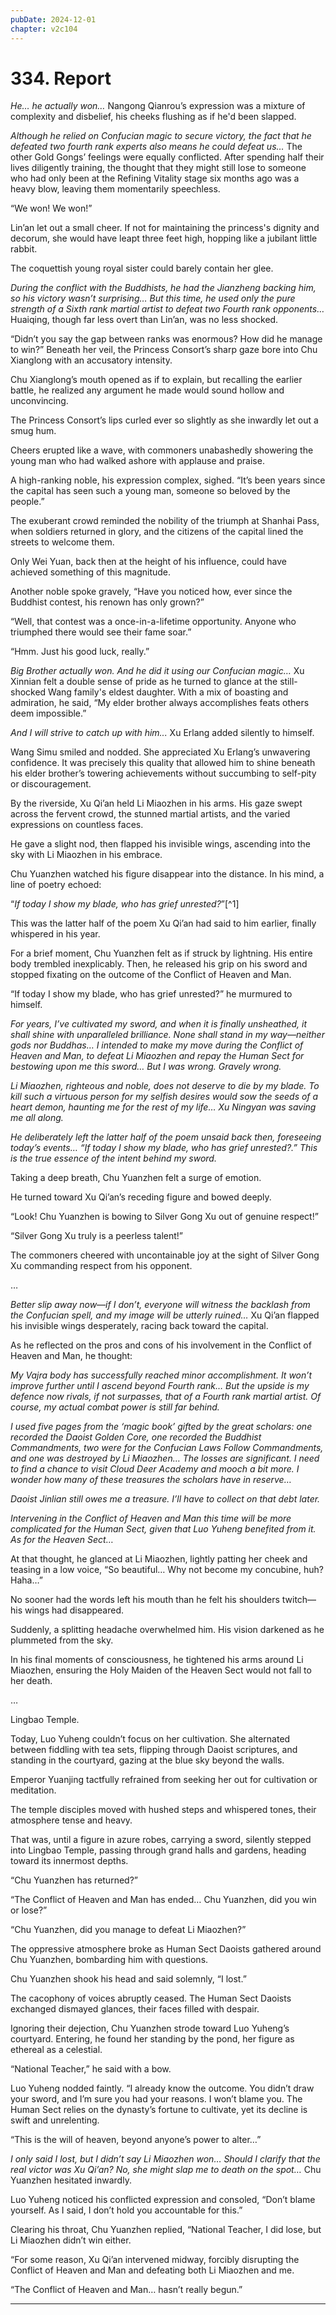 ```yaml
---
pubDate: 2024-12-01
chapter: v2c104
---
```


# 334. Report

*He… he actually won…* Nangong Qianrou’s expression was a mixture of complexity and disbelief, his cheeks flushing as if he'd been slapped.

*Although he relied on Confucian magic to secure victory, the fact that he defeated two fourth rank experts also means he could defeat us…* The other Gold Gongs’ feelings were equally conflicted. After spending half their lives diligently training, the thought that they might still lose to someone who had only been at the Refining Vitality stage six months ago was a heavy blow, leaving them momentarily speechless.

“We won! We won!”

Lin’an let out a small cheer. If not for maintaining the princess's dignity and decorum, she would have leapt three feet high, hopping like a jubilant little rabbit.

The coquettish young royal sister could barely contain her glee.

*During the conflict with the Buddhists, he had the Jianzheng backing him, so his victory wasn’t surprising… But this time, he used only the pure strength of a Sixth rank martial artist to defeat two Fourth rank opponents…* Huaiqing, though far less overt than Lin’an, was no less shocked.

“Didn’t you say the gap between ranks was enormous? How did he manage to win?” Beneath her veil, the Princess Consort’s sharp gaze bore into Chu Xianglong with an accusatory intensity.

Chu Xianglong’s mouth opened as if to explain, but recalling the earlier battle, he realized any argument he made would sound hollow and unconvincing.

The Princess Consort’s lips curled ever so slightly as she inwardly let out a smug hum.

Cheers erupted like a wave, with commoners unabashedly showering the young man who had walked ashore with applause and praise.

A high-ranking noble, his expression complex, sighed. “It’s been years since the capital has seen such a young man, someone so beloved by the people.”

The exuberant crowd reminded the nobility of the triumph at Shanhai Pass, when soldiers returned in glory, and the citizens of the capital lined the streets to welcome them.

Only Wei Yuan, back then at the height of his influence, could have achieved something of this magnitude.

Another noble spoke gravely, “Have you noticed how, ever since the Buddhist contest, his renown has only grown?”

“Well, that contest was a once-in-a-lifetime opportunity. Anyone who triumphed there would see their fame soar.”

“Hmm. Just his good luck, really.”

*Big Brother actually won. And he did it using our Confucian magic…* Xu Xinnian felt a double sense of pride as he turned to glance at the still-shocked Wang family's eldest daughter. With a mix of boasting and admiration, he said, “My elder brother always accomplishes feats others deem impossible.”

*And I will strive to catch up with him...* Xu Erlang added silently to himself.

Wang Simu smiled and nodded. She appreciated Xu Erlang’s unwavering confidence. It was precisely this quality that allowed him to shine beneath his elder brother’s towering achievements without succumbing to self-pity or discouragement.

By the riverside, Xu Qi’an held Li Miaozhen in his arms. His gaze swept across the fervent crowd, the stunned martial artists, and the varied expressions on countless faces.

He gave a slight nod, then flapped his invisible wings, ascending into the sky with Li Miaozhen in his embrace.

Chu Yuanzhen watched his figure disappear into the distance. In his mind, a line of poetry echoed: 

“*If today I show my blade, who has grief unrested?*”[^1]

This was the latter half of the poem Xu Qi’an had said to him earlier, finally whispered in his year.

For a brief moment, Chu Yuanzhen felt as if struck by lightning. His entire body trembled inexplicably. Then, he released his grip on his sword and stopped fixating on the outcome of the Conflict of Heaven and Man.

“If today I show my blade, who has grief unrested?” he murmured to himself.

*For years, I’ve cultivated my sword, and when it is finally unsheathed, it shall shine with unparalleled brilliance. None shall stand in my way—neither gods nor Buddhas… I intended to make my move during the Conflict of Heaven and Man, to defeat Li Miaozhen and repay the Human Sect for bestowing upon me this sword… But I was wrong. Gravely wrong.*

*Li Miaozhen, righteous and noble, does not deserve to die by my blade. To kill such a virtuous person for my selfish desires would sow the seeds of a heart demon, haunting me for the rest of my life… Xu Ningyan was saving me all along.*

*He deliberately left the latter half of the poem unsaid back then, foreseeing today’s events… “If today I show my blade, who has grief unrested?.” This is the true essence of the intent behind my sword.*

Taking a deep breath, Chu Yuanzhen felt a surge of emotion.

He turned toward Xu Qi’an’s receding figure and bowed deeply.

“Look! Chu Yuanzhen is bowing to Silver Gong Xu out of genuine respect!”

“Silver Gong Xu truly is a peerless talent!”

The commoners cheered with uncontainable joy at the sight of Silver Gong Xu commanding respect from his opponent.

…

*Better slip away now—if I don’t, everyone will witness the backlash from the Confucian spell, and my image will be utterly ruined…* Xu Qi’an flapped his invisible wings desperately, racing back toward the capital.

As he reflected on the pros and cons of his involvement in the Conflict of Heaven and Man, he thought:

*My Vajra body has successfully reached minor accomplishment. It won’t improve further until I ascend beyond Fourth rank… But the upside is my defence now rivals, if not surpasses, that of a Fourth rank martial artist. Of course, my actual combat power is still far behind.*

*I used five pages from the ‘magic book’ gifted by the great scholars: one recorded the Daoist Golden Core, one recorded the Buddhist Commandments, two were for the Confucian Laws Follow Commandments, and one was destroyed by Li Miaozhen… The losses are significant. I need to find a chance to visit Cloud Deer Academy and mooch a bit more. I wonder how many of these treasures the scholars have in reserve…*

*Daoist Jinlian still owes me a treasure. I’ll have to collect on that debt later.*

*Intervening in the Conflict of Heaven and Man this time will be more complicated for the Human Sect, given that Luo Yuheng benefited from it. As for the Heaven Sect…*

At that thought, he glanced at Li Miaozhen, lightly patting her cheek and teasing in a low voice, “So beautiful… Why not become my concubine, huh? Haha…”

No sooner had the words left his mouth than he felt his shoulders twitch—his wings had disappeared.

Suddenly, a splitting headache overwhelmed him. His vision darkened as he plummeted from the sky.

In his final moments of consciousness, he tightened his arms around Li Miaozhen, ensuring the Holy Maiden of the Heaven Sect would not fall to her death.

…

Lingbao Temple.

Today, Luo Yuheng couldn’t focus on her cultivation. She alternated between fiddling with tea sets, flipping through Daoist scriptures, and standing in the courtyard, gazing at the blue sky beyond the walls.

Emperor Yuanjing tactfully refrained from seeking her out for cultivation or meditation.

The temple disciples moved with hushed steps and whispered tones, their atmosphere tense and heavy.

That was, until a figure in azure robes, carrying a sword, silently stepped into Lingbao Temple, passing through grand halls and gardens, heading toward its innermost depths.

“Chu Yuanzhen has returned?”

“The Conflict of Heaven and Man has ended… Chu Yuanzhen, did you win or lose?”

“Chu Yuanzhen, did you manage to defeat Li Miaozhen?”

The oppressive atmosphere broke as Human Sect Daoists gathered around Chu Yuanzhen, bombarding him with questions.

Chu Yuanzhen shook his head and said solemnly, “I lost.”

The cacophony of voices abruptly ceased. The Human Sect Daoists exchanged dismayed glances, their faces filled with despair.

Ignoring their dejection, Chu Yuanzhen strode toward Luo Yuheng’s courtyard. Entering, he found her standing by the pond, her figure as ethereal as a celestial.

“National Teacher,” he said with a bow.

Luo Yuheng nodded faintly. “I already know the outcome. You didn’t draw your sword, and I’m sure you had your reasons. I won’t blame you. The Human Sect relies on the dynasty’s fortune to cultivate, yet its decline is swift and unrelenting.

“This is the will of heaven, beyond anyone’s power to alter…”

*I only said I lost, but I didn’t say Li Miaozhen won… Should I clarify that the real victor was Xu Qi’an? No, she might slap me to death on the spot…* Chu Yuanzhen hesitated inwardly.

Luo Yuheng noticed his conflicted expression and consoled, “Don’t blame yourself. As I said, I don’t hold you accountable for this.”

Clearing his throat, Chu Yuanzhen replied, “National Teacher, I did lose, but Li Miaozhen didn’t win either.

“For some reason, Xu Qi’an intervened midway, forcibly disrupting the Conflict of Heaven and Man and defeating both Li Miaozhen and me.

“The Conflict of Heaven and Man… hasn’t really begun.”

---

[^2]: The latter half of the poem *The Swordsman* by Jia Dao. It’s full verse being:   
*A sword honed ten years long, its icy edge not tested.*   
*If today I show my blade, who has grief unrested?*

